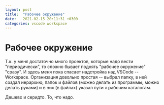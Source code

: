```yaml
---
layout: post
title:  "Рабочее окружение" 
date:   2021-02-15 20:11:31 +0300
categories: vscode workspace
---
```


# Рабочее окружение

Т.к. у меня достаточно много проектов, которые надо вести "периодически", то сложно бывает поднять "рабочее окружение" "сразу". И здесь меня пока спасает надстройка над VSCode -- Workspace. Организация довольно простая -- выбрал папку, в ней создал иерархию, папок и файлов (можно делать из программы, можно делать руками) и в них (в файлах) указал пути к рабочим каталогам.

Дешево и серидто. То, что надо.
